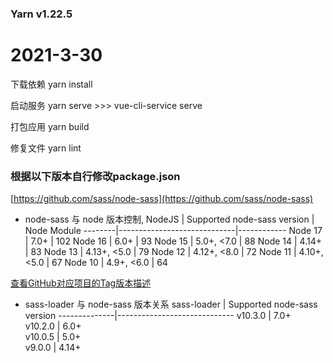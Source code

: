 ### Yarn v1.22.5

# 2021-3-30
下载依赖
yarn install

启动服务
yarn serve >>> vue-cli-service serve

打包应用
yarn build

修复文件
yarn lint 

### 根据以下版本自行修改package.json
[https://github.com/sass/node-sass](https://github.com/sass/node-sass)
* node-sass 与 node 版本控制, 
NodeJS  | Supported node-sass version | Node Module
--------|-----------------------------|------------
Node 17 | 7.0+                        | 102
Node 16 | 6.0+                        | 93
Node 15 | 5.0+, <7.0                  | 88
Node 14 | 4.14+                       | 83
Node 13 | 4.13+, <5.0                 | 79
Node 12 | 4.12+, <8.0                 | 72
Node 11 | 4.10+, <5.0                 | 67
Node 10 | 4.9+, <6.0                  | 64

[查看GitHub对应项目的Tag版本描述](https://github.com/sass/node-sass)
* sass-loader 与 node-sass  版本关系
sass-loader   | Supported node-sass version
--------------|-----------------------------
v10.3.0       | 7.0+                        
v10.2.0       | 6.0+                        
v10.0.5       | 5.0+                
v9.0.0        | 4.14+                       
